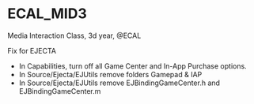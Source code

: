 # ECAL_MID3
Media Interaction Class, 3d year, @ECAL

Fix for EJECTA

- In Capabilities, turn off all Game Center and In-App Purchase options.
- In Source/Ejecta/EJUtils remove folders Gamepad & IAP
- In Source/Ejecta/EJUtils remove EJBindingGameCenter.h and EJBindingGameCenter.m